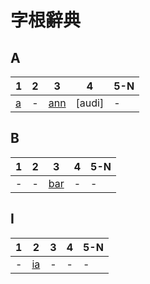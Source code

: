 # 字根辭典

## A
| 1   | 2   | 3     | 4      | 5-N |
| --- | --- | ----- | ------ | --- |
| [a] | -   | [ann] | [audi] | -   |

## B
| 1   | 2   | 3     | 4   | 5-N |
| --- | --- | ----- | --- | --- |
| -   | -   | [bar] | -   | -   |

## I
| 1   | 2    | 3   | 4   | 5-N |
| --- | ---- | --- | --- | --- |
| -   | [ia] | -   | -   | -   |

[a]:<./root/a.md>
[ann]:<./root/ann.md>

[bar]:<./root/bar.md>

[ia]:<./root/ia.md>
